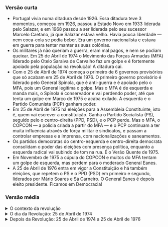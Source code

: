 ### Versão curta

- Portugal vivia numa ditadura desde 1926. Essa ditadura teve 3 momentos, começou em 1926, passou a Estado Novo em 1933 liderada pelo Salazar, e em 1968 passou a ser liderada pelo seu sucessor Marcelo Caetano, já que Salazar estava velho. Havia pouca liberdade — nem coca-cola se podia beber. Era um governo nacionalista e estava em guerra para tentar manter as suas colónias. 
- Os militares já não queriam a guerra, eram mal pagos, e nem se podiam queixar. Em 25 de Abril de 1974 o Movimento das Forças Armadas (MFA) liderado pelo Otelo Saraiva de Carvalho faz um golpe e é fortemente apoiado pela população na revolução! A ditadura cai.
- Com o 25 de Abril de 1974 começa o primeiro de 6 governos provisórios que só acabam em  25 de Abril de 1976. O primeiro governo provisório é liderado pelo General Spínola, que é anti-guerra e é apoiado pelo o MFA, pois um General legitima o golpe. Mas o MFA é de esquerda e manda mais, o Spínola é conservador e vai perdendo poder, até que tenta um golpe em Março de 1975 e acaba exilado. A esquerda e o Partido Comunista (PCP) ganham poder.
- Em 25 de Abril de 1975 há eleições para a Assembleia Constituinte, isto é, quem vai escrever a constituição. Ganha o Partido Socialista (PS), seguido pelo o centro-direita (PPD, PSD), e o PCP perde. Mas o MFA, o COPCON — a polícia criada a partir do MFA — e o PCP continuam a ter muita influencia através de força militar e sindicatos, e passam a controlar empresas e a imprensa, com nacionalizações e saneamentos.
- Os partidos democratas do centro-esquerda e centro-direita democrata consolidam o poder das eleições com presença política, enquanto a esquerda radical vai subindo de tom na rua. É o Verão Quente de 1975.
- Em Novembro de 1975 a cúpula do COPCON e muitos do MFA tentam um golpe de esquerda, mas perdem para o moderado General Eanes.
- A 25 de Abril de 1976 entra em vigor a Constituição e há também eleições, que repetem o PS e o PPD (PSD) em primeiro e segundo, liderados por Mário Soares e Sá Carneiro. O General Eanes é depois eleito presidente. Ficamos em Democracia!


### Versão média

<details markdown=1><summary>O contexto da revolução</summary>

Em Maio de 1926 os militares fizeram um golpe de Estado para derrubar a Primeira República, que era instável. 

Os partidos não se entendiam, nem entre eles nem mesmo dentro deles. 

Em 1933 a ditadura passou para o plano mais político, e passou a chamar-se Estado Novo, com Salazar como seu líder. Durante décadas dirigiu Portugal. 

Em 1974 a economia estava a crescer, mas poucos sectores da sociedade estavam satisfeitos. O Salazar estava decrépito e longe do poder, e desde 1968 que a ditadura era encabeçada pelo seu sucessor Marcelo Caetano. O Estado Novo era conservador e fortemente nacionalista, sendo anti-comunista e anti-liberal. Portugal controlava várias colónias como Angola e Moçambique, onde disputava guerras.

</details>

<details markdown=1><summary>O dia da Revolução: 25 de Abril de 1974</summary>
  
O 25 de Abril começou com um golpe militar. 

O Movimento das Forças Armadas (MFA) foi criado porque as médias patentes estavam descontentes. A nossa revolução começou então em razões banais, porque eram mal pagos, a carreira era má, e queriam sair de África. Mas como estávamos numa ditadura, eles não podiam sequer manifestar-se ou organizar-se para exigir melhores condições, e então o movimento assumiu desde cedo também a exigência de tornar Portugal mais livre. 

Também é importante o papel do General Spínola, que era crítico da Guerra Colonial, e o seu livro “Portugal e o Futuro” tinha deixado as médias patentes do MFA convictas que tinham suporte na cúpula dos militares. 

O golpe foi bem sucedido. 

Em parte porque a ditadura estava podre e exausta, e o homem forte (Salazar) estava fora de cena. Mais importante, a adesão da população foi grande e rápida. E assim se passou de um golpe militar para uma Revolução. (Porque uma revolução implica sempre adesão em massa, como em “a revolução dos smartphones”, e foi isso que que aconteceu.)

</details>

<details markdown=1><summary>Depois da Revolução: 25 de Abril de 1974 a 25 de Abril de 1976</summary>

Depois da revolução, viveu-se uma enorme instabilidade com o choque de vários grupos e personalidades. 

O General Spínola foi o primeiro presidente provisório no pós 25 de Abril de 1974, porque era uma alta patente e crítico da Guerra Colonial, o que era bem útil para legitimar o golpe do MFA, e porque o Marcelo Caetano apenas assumiria a derrota perante ele. Mas o Spínola também era conservador, o que chocava com a corrente política mais forte do MFA, que era de esquerda/ esquerda radical e era liderada pelo Otelo Saraiva de Carvalho. 

O MFA ia bloqueando algumas decisões do Spínola. Enfraquecido, em Junho formou novo governo provisório com o Primeiro Ministro Vasco Gonçalves (outro militar), originalmente moderado, mas que também vira progressivamente à esquerda. O Spínola fica desagradado com o início da desconolonização (ele queria a federalização) e em Setembro tenta tomar controlo. Otelo também tinha formado o COPCON, que era a polícia (física e política) no pós 25 de Abril, e também controlado por forças de esquerda. Expulsam o Spínola do governo, e metem lá o general Francisco da Costa Gomes, moderado. 

600 mil retornados encheram as ruas, incluindo 100 mil militares, muitos sem casa pois tinham nascido nas colónias. Depois havia o Partido Comunista e os outros partidos comunistas, com o Cunhal que tinha regressado da Paris onde já liderava o PCP. (Uma curiosidade é que, na prisão, o próprio Cunhal tinha feito um pedido de autorização para se exilar em 1966).  As nacionalizações de terrenos agrícolas, bancos, fábricas, e casas geravam ainda mais instabilidade. 

Em Março de 1975 o Spínola tenta um golpe, falha, e exila-se. Os elementos mais radicais formam o Concelho da Revolução e instauram um 4º governo provisório, com o Vasco Gonçalves à cabeça, uma viragem à esquerda. 

Começa a destacar-se o Mário Soares, que voltou de Paris à cabeça do Partido Socialista. Um ano depois da revolução, em 25 de Abril de 1975, fazem-se as primeiras eleições livres, para a Assembleia Constituinte. Isto é, são eleições para determinar os partidos que vão criar uma nova Constituição. Ganha o PS, seguido pelo PPD, com o PCP a perder força (13%) e o CDS a aparecer pequeno (8%). Mas o MFA continua a pressionar a assembleia para implementar o seu programa, enquanto o PCP pressiona nas ruas através de nacionalizações e mobilização sindical, incluindo o controlo de um jornal. É o Verão Quente. 

Os governos provisórios incluíam gente de vários partidos. Mas em Junho o PS e o PPD (PSD) abandonam o 4º governo descontentes com a pressão do MFA e do PCP. Há várias medições de forças em comícios e nas ruas. 

A 8 de Agosto é criado o 5º governo provisório, que inclui o PCP, militares e independentes. O PCP e forças de esquerda controlam várias redações de jornais. 

A contestação pelo País cresce, e as sedes do PCP começam a ser vandalizadas. 

Em Setembro o 6º e último governo provisório começa, liderado pelo Vice-Almirante Pinheiro de Azevedo e composto pelo PS, PPD (PSD) e PCP. 

A 25 de Novembro dá-se uma tentativa de novo golpe liderado pelo Otelo, o COPCON e membros do MFA. O General Ramalho Eanes pára o golpe e o COPCON é desmantelado. 


Em 25 de Abril de 1976 há novas eleições, dois anos após a revolução e 1 ano após as primeiras eleições para criar a Constituição. Esta é a primeira eleição para o primeiro governo já com a Constituição a funcionar, ratificada a 2 de Abril e que entra a funcionar precisamente em 25 de Abril de 1976. 

O PS de Mário Soares ganha, o PPD de Sá Carneiro fica em segundo, e o CDS de Freitas do Amaral em terceiro, com o PCP de Cunhal em 4º. Em Junho o General Eanes é eleito presidente. 

E seguimos em democracia estável desde então.

</details>
